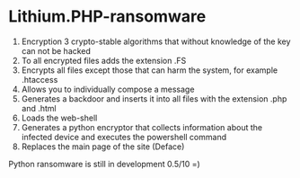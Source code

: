 # Lithium.PHP-ransomware
1. Encryption 3 crypto-stable algorithms that without knowledge of the key can not be hacked
2. To all encrypted files adds the extension .FS
3. Encrypts all files except those that can harm the system, for example .htaccess
4. Allows you to individually compose a message
5. Generates a backdoor and inserts it into all files with the extension .php and .html
6. Loads the web-shell
7. Generates a python encryptor that collects information about the infected device and executes the powershell command
8. Replaces the main page of the site (Deface)

Python ransomware is still in development 0.5/10 =)
